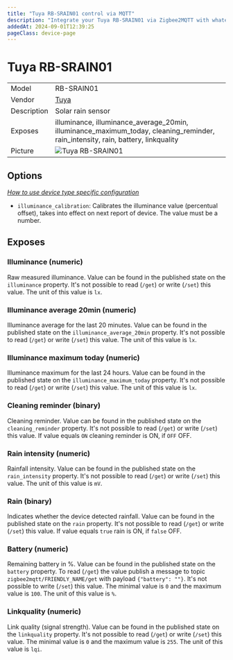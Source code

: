 ```yaml
---
title: "Tuya RB-SRAIN01 control via MQTT"
description: "Integrate your Tuya RB-SRAIN01 via Zigbee2MQTT with whatever smart home infrastructure you are using without the vendor's bridge or gateway."
addedAt: 2024-09-01T12:39:25
pageClass: device-page
---
```


<!-- !!!! -->
<!-- ATTENTION: This file is auto-generated through docgen! -->
<!-- You can only edit the "Notes"-Section between the two comment lines "Notes BEGIN" and "Notes END". -->
<!-- Do not use h1 or h2 heading within "## Notes"-Section. -->
<!-- !!!! -->

# Tuya RB-SRAIN01

|     |     |
|-----|-----|
| Model | RB-SRAIN01  |
| Vendor  | [Tuya](/supported-devices/#v=Tuya)  |
| Description | Solar rain sensor |
| Exposes | illuminance, illuminance_average_20min, illuminance_maximum_today, cleaning_reminder, rain_intensity, rain, battery, linkquality |
| Picture | ![Tuya RB-SRAIN01](https://www.zigbee2mqtt.io/images/devices/RB-SRAIN01.png) |


<!-- Notes BEGIN: You can edit here. Add "## Notes" headline if not already present. -->


<!-- Notes END: Do not edit below this line -->



## Options
*[How to use device type specific configuration](../guide/configuration/devices-groups.md#specific-device-options)*

* `illuminance_calibration`: Calibrates the illuminance value (percentual offset), takes into effect on next report of device. The value must be a number.


## Exposes

### Illuminance (numeric)
Raw measured illuminance.
Value can be found in the published state on the `illuminance` property.
It's not possible to read (`/get`) or write (`/set`) this value.
The unit of this value is `lx`.

### Illuminance average 20min (numeric)
Illuminance average for the last 20 minutes.
Value can be found in the published state on the `illuminance_average_20min` property.
It's not possible to read (`/get`) or write (`/set`) this value.
The unit of this value is `lx`.

### Illuminance maximum today (numeric)
Illuminance maximum for the last 24 hours.
Value can be found in the published state on the `illuminance_maximum_today` property.
It's not possible to read (`/get`) or write (`/set`) this value.
The unit of this value is `lx`.

### Cleaning reminder (binary)
Cleaning reminder.
Value can be found in the published state on the `cleaning_reminder` property.
It's not possible to read (`/get`) or write (`/set`) this value.
If value equals `ON` cleaning reminder is ON, if `OFF` OFF.

### Rain intensity (numeric)
Rainfall intensity.
Value can be found in the published state on the `rain_intensity` property.
It's not possible to read (`/get`) or write (`/set`) this value.
The unit of this value is `mV`.

### Rain (binary)
Indicates whether the device detected rainfall.
Value can be found in the published state on the `rain` property.
It's not possible to read (`/get`) or write (`/set`) this value.
If value equals `true` rain is ON, if `false` OFF.

### Battery (numeric)
Remaining battery in %.
Value can be found in the published state on the `battery` property.
To read (`/get`) the value publish a message to topic `zigbee2mqtt/FRIENDLY_NAME/get` with payload `{"battery": ""}`.
It's not possible to write (`/set`) this value.
The minimal value is `0` and the maximum value is `100`.
The unit of this value is `%`.

### Linkquality (numeric)
Link quality (signal strength).
Value can be found in the published state on the `linkquality` property.
It's not possible to read (`/get`) or write (`/set`) this value.
The minimal value is `0` and the maximum value is `255`.
The unit of this value is `lqi`.

